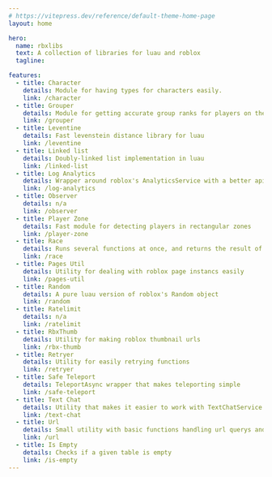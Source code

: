 ```yaml
---
# https://vitepress.dev/reference/default-theme-home-page
layout: home

hero:
  name: rbxlibs
  text: A collection of libraries for luau and roblox
  tagline:

features:
  - title: Character
    details: Module for having types for characters easily.
    link: /character
  - title: Grouper
    details: Module for getting accurate group ranks for players on the server, and detecting rank changes
    link: /grouper
  - title: Leventine
    details: Fast levenstein distance library for luau
    link: /leventine
  - title: Linked list
    details: Doubly-linked list implementation in luau
    link: /linked-list
  - title: Log Analytics
    details: Wrapper around roblox's AnalyticsService with a better api
    link: /log-analytics
  - title: Observer
    details: n/a
    link: /observer
  - title: Player Zone
    details: Fast module for detecting players in rectangular zones
    link: /player-zone
  - title: Race
    details: Runs several functions at once, and returns the result of the function that completes first
    link: /race
  - title: Pages Util
    details: Utility for dealing with roblox page instancs easily
    link: /pages-util
  - title: Random
    details: A pure luau version of roblox's Random object
    link: /random
  - title: Ratelimit
    details: n/a
    link: /ratelimit
  - title: RbxThumb
    details: Utility for making roblox thumbnail urls
    link: /rbx-thumb
  - title: Retryer
    details: Utility for easily retrying functions
    link: /retryer
  - title: Safe Teleport
    details: TeleportAsync wrapper that makes teleporting simple
    link: /safe-teleport
  - title: Text Chat
    details: Utility that makes it easier to work with TextChatService
    link: /text-chat
  - title: Url
    details: Small utility with basic functions handling url querys and encoding/decoding urls
    link: /url
  - title: Is Empty
    details: Checks if a given table is empty
    link: /is-empty
---
```

